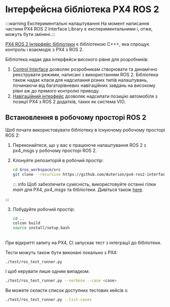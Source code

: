# Інтерфейсна бібліотека PX4 ROS 2

<Badge type="tip" text="PX4 v1.15" /> <Badge type="warning" text="Experimental" />

:::warning
Експериментальні налаштування
На момент написання частини PX4 ROS 2 Interface Library є експериментальними і, отже, можуть бути змінені.:::

[PX4 ROS 2 Інтерфейс бібліотеки](https://github.com/Auterion/px4-ros2-interface-lib) є бібліотекою C+++, яка спрощує контроль і взаємодіє з PX4 з ROS 2.

Бібліотека надає два інтерфейси високого рівня для розробників:

1. [Control Interface](./px4_ros2_interface.md) дозволяє розробникам створювати та динамічно реєструвати режими, написані з використанням ROS 2.
   Бібліотека також надає класи для надсилання різних типів налаштувань, починаючи від багаторівневих навігаційних завдань на високому рівні аж до прямого контролю приводу.
2. [Навігаційний інтерфейс](./px4_ros2_navigation_interface.md) дозволяє надсилати позицію автомобіля з позиції PX4 з ROS 2 додатків, таких як система VIO.

<!--
## Overview
-->

## Встановлення в робочому просторі ROS 2

Щоб почати використовувати бібліотеку в існуючому робочому просторі ROS 2:

1. Переконайтеся, що у вас є працююче налаштування ROS 2 з px4_msgs у робочому просторі ROS 2.

2. Клонуйте репозиторій в робочий простір:

   ```sh
   cd $ros_workspace/src
   git clone --recursive https://github.com/Auterion/px4-ros2-interface-lib
   ```

   ::: info
   Щоб забезпечити сумісність, використовуйте останні гілки _main_ для PX4, _px4_msgs_ та бібліотеки.
   Дивіться також [here](https://github.com/Auterion/px4-ros2-interface-lib#compatibility-with-px4).

:::

3. Побудуйте робочий простір:

   ```sh
   cd ..
   colcon build
   source install/setup.bash
   ```

<!--
## How to Use the Library
-->

##

При відкритті запиту на PX4, CI запускає тест з інтеграції до бібліотеки.

Тести можуть також бути виконані локально з PX4:

```sh
./test/ros_test_runner.py
```

І щоб керувати лише одним випадком:

```sh
./test/ros_test_runner.py --verbose --case <case>
```

Ви можете скласти список доступних тестових кейсів з:

```sh
./test/ros_test_runner.py --list-cases
```
